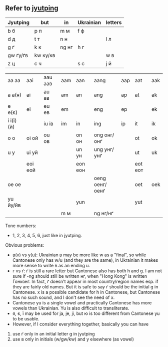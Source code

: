 ## Refer to [jyutping](https://en.wikipedia.org/wiki/Jyutping)

| Jyutping | but | in | Ukrainian | letters |
|----|----|----|---|---|
| b б | p п | m м | f ф
| d д | t т | n н |   | l л |
| g ґ | k к | ng нг | h г |   |
| gw ґу/ґв | kw ку/кв |    |   | w в |
| z ц | c ч |    | s с | j й |

|   |   |   |  |   |   |   |   |   |
|----|----|----|---|---|---|---|---|---|
| aa аа | aai | aau аав | aam | aan | aang | aap | aat | aak |
| a а(я) | ai | au ав | am | an | ang | ap | at  | ak  |
| e е(є) | ei | eu ев | em  |  |  eng  | ep  |   | ek  |
| i і(ї)(й) |   |  iu ів | im | in | ing  | ip  | it  | ik  |
| o о | oi ой | ou ов |   | on он | ong онг/онґ |   | ot  | ok  |
| u у | ui уй |    |   | un ун | ung унг/унґ |   |  ut | uk  |
|    | eoi еой |    |   | eon еон |   |   | eot еот |   |
| oe ое |    |    |   |   | oeng оенг/оенґ |   | oet  | oek  |
| yu йу/йв  |    |    |   | yun  |   |   | yut  |   |
|    |    |    | m м |   | ng нг/нґ |   |   |   |

Tone numbers:
- 1, 2, 3, 4, 5, 6, just like in jyutping.

Obvious problems:
- в(v) vs у(u): Ukrainian в may be more like w as a "final", so while Cantonese only has w/u (and they are the same), in Ukrainian it makes more sense to write в as an ending u.
- г vs ґ: ґ is still a rare letter but Cantonese also has both h and g. I am not sure if -ng should still be written нґ, when "Hong Kong" is written Гонконг. In fact, ґ doesn't appear in most country/region names esp. if they are fairly old names. But it is safe to say ґ should be the initial g in Cantonese. х is a possible candidate for h in Cantonese, but Cantonese has no such sound, and I don't see the need of х.
- Cantonese yu is a single vowel and practically Cantonese has more vowels than Ukrainian. Yu is also difficult to transliterate.
- я, є, ї may be used for ja, je, ji, but ю is too different from Cantonese yu to be usable.
- However, if I consider everything together, basically you can have
1. use ґ only in an initial letter g in jyutping
2. use в only in initials (w/gw/kw) and у elsewhere (as vowel)
